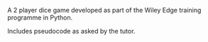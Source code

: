 A 2 player dice game developed as part of the Wiley Edge training programme in Python.

Includes pseudocode as asked by the tutor.
